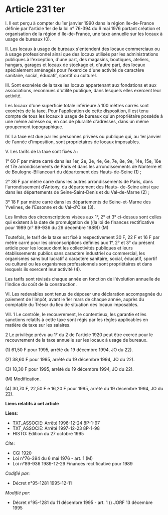# Article 231 ter

I. Il est perçu à compter du 1er janvier 1990 dans la région Ile-de-France définie par l'article 1er de la loi n° 76-394 du 6
mai 1976 portant création et organisation de la région d'Ile-de-France, une taxe annuelle sur les locaux à usage de bureaux
(0).

II. Les locaux à usage de bureaux s'entendent des locaux commerciaux ou à usage professionnel ainsi que des locaux utilisés
par les administrations publiques à l'exception, d'une part, des magasins, boutiques, ateliers, hangars, garages et locaux de
stockage et, d'autre part, des locaux spécialement aménagés pour l'exercice d'une activité de caractère sanitaire, social,
éducatif, sportif ou culturel.

III. Sont exonérés de la taxe les locaux appartenant aux fondations et aux associations, reconnues d'utilité publique, dans
lesquels elles exercent leur activité.

Les locaux d'une superficie totale inférieure à 100 mètres carrés sont exonérés de la taxe. Pour l'application de cette
disposition, il est tenu compte de tous les locaux à usage de bureaux qu'un propriétaire possède à une même adresse ou, en
cas de pluralité d'adresses, dans un même groupement topographique.

IV. La taxe est due par les personnes privées ou publique qui, au 1er janvier de l'année d'imposition, sont propriétaires de
locaux imposables.

V. Les tarifs de la taxe sont fixés à :

1° 60 F par mètre carré dans les 1er, 2e, 3e, 4e, 6e, 7e, 8e, 9e, 14e, 15e, 16e et 17e arrondissements de Paris et dans les
arrondissements de Nanterre et de Boulogne-Billancourt du département des Hauts-de-Seine (1) ;

2° 36 F par mètre carré dans les autres arrondissements de Paris, dans l'arrondissement d'Antony, du département des Hauts-
de-Seine ainsi que dans les départements de Seine-Saint-Denis et du Val-de-Marne (2) ;

3° 18 F par mètre carré dans les départements de Seine-et-Marne des Yvelines, de l'Essonne et du Val-d'Oise (3).

Les limites des circonscriptions visées aux 1°, 2° et 3° ci-dessus sont celles qui existent à la date de promulgation de ((la
loi de finances rectificative pour 1989 (n° 89-936 du 29 décembre 1989)) (M) 

Toutefois, le tarif de la taxe est fixé à respectivement 30 F, 22 F et 16 F par mètre carré pour les circonscriptions
définies aux 1°, 2° et 3° du présent article pour les locaux dont les collectivités publiques et leurs établissements publics
sans caractère industriel ou commercial, les organismes sans but lucratif à caractère sanitaire, social, éducatif, sportif ou
culturel ou les organismes professionnels sont propriétaires et dans lesquels ils exercent leur activité (4).

Les tarifs sont révisés chaque année en fonction de l'évolution annuelle de l'indice du coût de la construction.

VI. Les redevables sont tenus de déposer une déclaration accompagnée du paiement de l'impôt, avant le 1er mars de chaque
année, auprès du comptable du Trésor du lieu de situation des locaux imposables.

VII. 1 Le contrôle, le recouvrement, le contentieux, les garantie et les sanctions relatifs à cette taxe sont régis par les
règles applicables en matière de taxe sur les salaires.

2 Le privilège prévu au 1° du 2 de l'article 1920 peut être exercé pour le recouvrement de la taxe annuelle sur les locaux à
usage de bureaux.

(1) 61,50 F pour 1995, arrêté du 19 décembre 1994, JO du 22).

(2) 38,60 F pour 1995, arrêté du 19 décembre 1994, JO du 22).

(3) 18,30 F pour 1995, arrêté du 19 décembre 1994, JO du 22).

(M) Modification.

(4) 30,70 F, 22,50 F e 16,20 F pour 1995, arrêté du 19 décembre 1994, JO du 22).

**Liens relatifs à cet article**

**Liens**:

  - TXT_ASSOCIE: Arrêté 1996-12-24 8P-1-97
  - TXT_ASSOCIE: Arrêté 1997-12-23 8P-1-98
  - HISTO: Edition du 27 octobre 1995

_Cite_:

  - CGI 1920
  - Loi n°76-394 du 6 mai 1976 - art. 1 (M)
  - Loi n°89-936 1989-12-29 Finances rectificative pour 1989

_Codifié par_:

  - Décret n°95-1281 1995-12-11

_Modifié par_:

  - Décret n°95-1281 du 11 décembre 1995 - art. 1 () JORF 13 décembre 1995
